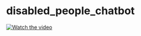 # disabled_people_chatbot



[![Watch the video](https://i.sstatic.net/Vp2cE.png)]([https://youtu.be/vt5fpE0bzSY](https://www.youtube.com/watch?v=SPOWk2eRYrw))

